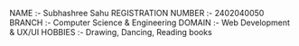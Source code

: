 NAME :- Subhashree Sahu
REGISTRATION NUMBER :- 2402040050
BRANCH :- Computer Science & Engineering
DOMAIN :- Web Development & UX/UI 
HOBBIES :- Drawing, Dancing, Reading books
